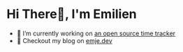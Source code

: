 # Hi There👋, I'm Emilien

- 🔭 I’m currently working on [an open source time tracker](https://github.com/emilien-jegou/time-tracker)
- 📝 Checkout my blog on [emje.dev](https://emje.dev)
